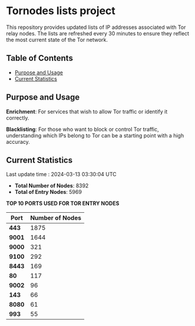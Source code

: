 # Tornodes lists project

This repository provides updated lists of IP addresses associated with Tor relay nodes. The lists are refreshed every 30 minutes to ensure they reflect the most current state of the Tor network.

## Table of Contents

- [Purpose and Usage](#purpose-and-usage)
- [Current Statistics](#current-statistics)


## Purpose and Usage

**Enrichment**: For services that wish to allow Tor traffic or identify it correctly.

**Blacklisting**: For those who want to block or control Tor traffic, understanding which IPs belong to Tor can be a starting point with a high accuracy.

## Current Statistics

Last update time : 2024-03-13 03:30:04 UTC

- **Total Number of Nodes**: 8392
- **Total of Entry Nodes**: 5969

**TOP 10 PORTS USED FOR TOR ENTRY NODES**

| **Port** | **Number of Nodes** |
|------|-----------------|
| **443**   | 1875  |
| **9001**   | 1644  |
| **9000**   | 321  |
| **9100**   | 292  |
| **8443**   | 169  |
| **80**   | 117  |
| **9002**   | 96  |
| **143**   | 66  |
| **8080**   | 61  |
| **993**   | 55  |

